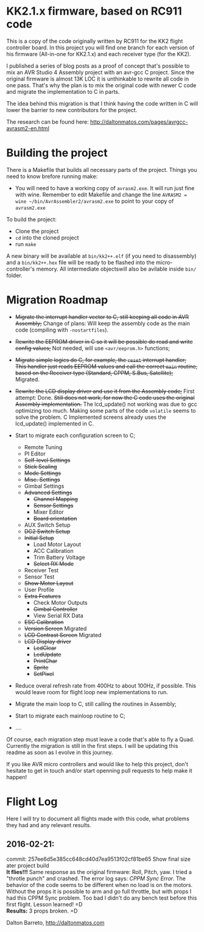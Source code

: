 # KK2.1.x firmware, based on RC911 code

This is a copy of the code originally written by RC911 for the KK2 flight controller board. In this project you will find one branch for each version of his firmware (All-in-one for KK2.1.x) and each receiver type (for the KK2).

I published a series of blog posts as a proof of concept that's possible to mix an AVR Studio 4 Assembly project with an avr-gcc C project. Since the original firmware is almost 13K LOC it is unthinkable to rewrite all code in one pass. That's why the plan is to mix the original code with newer C code and migrate the implementation to C in parts.

The idea behind this migration is that I think having the code written in C will lower the barrier to new contributors for the project.

The research can be found here: http://daltonmatos.com/pages/avrgcc-avrasm2-en.html 

# Building the project

There is a Makefile that builds all necessary parts of the project. Things you need to know brefore running make:

 * You will need to have a working copy of ``avrasm2.exe``. It will run just fine with wine. Remember to edit Makefile and change the line ``AVRASM2 = wine ~/bin/AvrAssembler2/avrasm2.exe`` to point to your copy of ``avrasm2.exe``

To build the project:
 * Clone the project
 * ``cd`` into the cloned project
 * run ``make``

A new binary will be available at ``bin/kk2++.elf`` (if you need to disassembly) and a ``bin/kk2++.hex`` file will be ready to be flashed into the micro-controller's memory. All intermediate objectswill also be avilable inside ``bin/`` folder.


# Migration Roadmap

 * ~~Migrate the interrupt handler vector to C, still keeping all code in AVR Assembly;~~ Change of plans: Will keep the assembly code as the main code (compiling with ``-nostartfiles``).
 * ~~Rewrite the EEPROM driver in C so it will be possible do read and write config values;~~ Not needed, will use ``<avr/eeprom.h>`` functions;
 * ~~Migrate simple logics do C, for example, the ``reset`` interrupt handler; This handler just reads EEPROM values and call the correct ``main`` routine, based on the Receiver type (Standard, CPPM, S.Bus, Satellite);~~ Migrated.
 * ~~Rewrite the LCD display driver and use it from the Assembly code;~~ First attempt: Done. ~~Still does not work, for now the C code uses the original Assembly implementation.~~ The lcd_update() not working was due to gcc optimizing too much. Making some parts of the code ``volatile`` seems to solve the problem. C Implemented screens already uses the lcd_update() implemented in C.
 * Start to migrate each configuration screen to C;

   * Remote Tuning
   * PI Editor
   * ~~Self-level Settings~~
   * ~~Stick Scaling~~
   * ~~Mode Settings~~
   * ~~Misc. Settings~~
   * Gimbal Settings
   * ~~Advanced Settings~~
     * ~~Channel Mapping~~
     * ~~Sensor Settings~~
     * Mixer Editor
     * ~~Board orientation~~
   * AUX Switch Setup
   * ~~DG2 Switch Setup~~
   * ~~Initial Setup~~
     * Load Motor Layout
     * ACC Calibration
     * Trim Battery Voltage
     * ~~Select RX Mode~~
   * Receiver Test
   * Sensor Test
   * ~~Show Motor Layout~~
   * User Profile
   * ~~Extra Features~~
     * Check Motor Outputs
     * ~~Gimbal Controller~~
     * View Serial RX Data
   * ~~ESC Calibration~~
   * ~~Version Screen~~ Migrated
   * ~~LCD Contrast Screen~~ Migrated
   * ~~LCD Display driver~~
     * ~~LcdClear~~
     * ~~LcdUpdate~~
     * ~~PrintChar~~
     * ~~Sprite~~
     * ~~SetPixel~~
 * Reduce overal refresh rate from 400Hz to about 100Hz, if possible. This would leave room for flight loop new implementations to run.
 * Migrate the main loop to C, still calling the routines in Assembly;
 * Start to migrate each mainloop routine to C;
 * ....


Of course, each migration step must leave a code that's able to fly a Quad. Currently the migration is still in the first steps. I will be updating this readme as soon as I evolve in this journey.

If you like AVR micro controllers and would like to help this project, don't hesitate to get in touch and/or start openning pull requests to help make it happen!

# Flight Log

 Here I will try to document all flights made with this code, what problems they had and any relevant results.

## 2016-02-21: 
commit: 257ee6d5e385cc648cd40d7ea9513f02cf81be65 Show final size ater project build  
**It flies!!!** Same response as the original firmware: Roll, Pitch, yaw. I tried a "throtle punch" and crashed. The error log says: *CPPM Sync Error*. The behavior of the code seems to be different when no load is on the motors. Without the props it is possible to arm and go full throttle, but with props I had this CPPM Sync problem. Too bad I didn't do any bench test before this first flight. Lesson learned! =D  
**Results:** 3 props broken. =D

Dalton Barreto, http://daltonmatos.com

